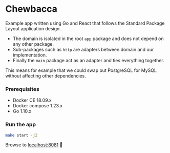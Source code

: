 # Chewbacca

Example app written using Go and React that follows the Standard Package Layout application design.

- The domain is isolated in the root `app` package and does not depend on any other package.
- Sub-packages such as `http` are adapters between domain and our implementation.
- Finally the `main` package act as an adapter and ties everything together.

This means for example that we could swap out PostgreSQL for MySQL without affecting other dependencies.

### Prerequisites

- Docker CE 18.09.x
- Docker compose 1.23.x
- Go 1.10.x

### Run the app

```bash
make start -j2
```

Browse to [localhost:8081](http://localhost:8081) :rainbow:
